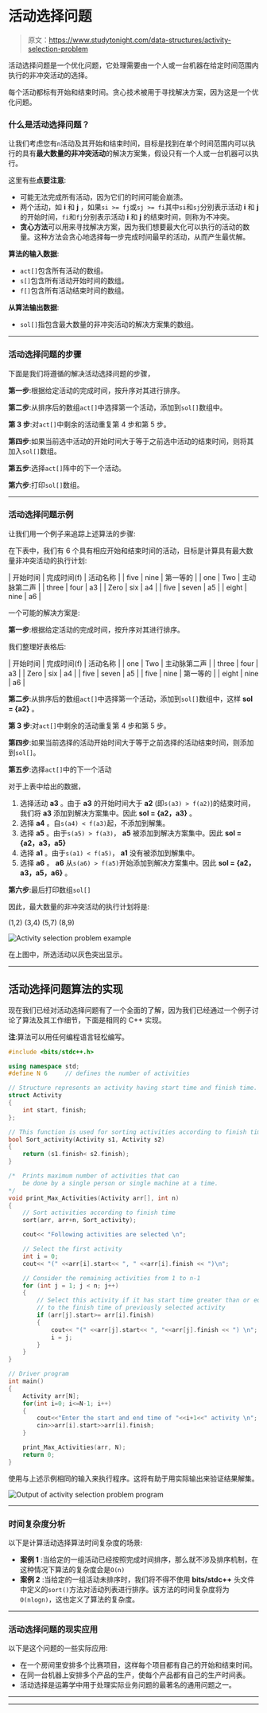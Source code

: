 # 活动选择问题

> 原文：<https://www.studytonight.com/data-structures/activity-selection-problem>

活动选择问题是一个优化问题，它处理需要由一个人或一台机器在给定时间范围内执行的非冲突活动的选择。

每个活动都标有开始和结束时间。贪心技术被用于寻找解决方案，因为这是一个优化问题。

### 什么是活动选择问题？

让我们考虑您有`n`活动及其开始和结束时间，目标是找到在单个时间范围内可以执行的具有**最大数量的非冲突活动**的解决方案集，假设只有一个人或一台机器可以执行。

这里有些**点要注意**:

*   可能无法完成所有活动，因为它们的时间可能会崩溃。
*   两个活动，如 **i** 和 **j** ，如果`si >= fj`或`sj >= fi`其中`si`和`sj`分别表示活动 **i** 和 **j** 的开始时间，`fi`和`fj`分别表示活动 **i** 和 **j** 的结束时间，则称为不冲突。
*   **贪心方法**可以用来寻找解决方案，因为我们想要最大化可以执行的活动的数量。这种方法会贪心地选择每一步完成时间最早的活动，从而产生最优解。

**算法的输入数据**:

*   `act[]`包含所有活动的数组。
*   `s[]`包含所有活动开始时间的数组。
*   `f[]`包含所有活动结束时间的数组。

**从算法输出数据**:

*   `sol[]`指包含最大数量的非冲突活动的解决方案集的数组。

* * *

### 活动选择问题的步骤

下面是我们将遵循的解决活动选择问题的步骤，

**第一步**:根据给定活动的完成时间，按升序对其进行排序。

**第二步**:从排序后的数组`act[]`中选择第一个活动，添加到`sol[]`数组中。

**第 3 步**:对`act[]`中剩余的活动重复第 4 步和第 5 步。

**第四步**:如果当前选中活动的开始时间大于等于之前选中活动的结束时间，则将其加入`sol[]`数组。

**第五步**:选择`act[]`阵中的下一个活动。

**第六步**:打印`sol[]`数组。

* * *

### 活动选择问题示例

让我们用一个例子来追踪上述算法的步骤:

在下表中，我们有 6 个具有相应开始和结束时间的活动，目标是计算具有最大数量非冲突活动的执行计划:

| 开始时间 | 完成时间(f) | 活动名称 |
| five | nine | 第一等的 |
| one | Two | 主动脉第二声 |
| three | four | a3 |
| Zero | six | a4 |
| five | seven | a5 |
| eight | nine | a6 |

一个可能的解决方案是:

**第一步**:根据给定活动的完成时间，按升序对其进行排序。

我们整理好表格后:

| 开始时间 | 完成时间(f) | 活动名称 |
| one | Two | 主动脉第二声 |
| three | four | a3 |
| Zero | six | a4 |
| five | seven | a5 |
| five | nine | 第一等的 |
| eight | nine | a6 |

**第二步**:从排序后的数组`act[]`中选择第一个活动，添加到`sol[]`数组中，这样 **sol = {a2}** 。

**第 3 步**:对`act[]`中剩余的活动重复第 4 步和第 5 步。

**第四步**:如果当前选择的活动开始时间大于等于之前选择的活动结束时间，则添加到`sol[]`。

**第五步**:选择`act[]`中的下一个活动

对于上表中给出的数据，

1.  选择活动 **a3** 。由于 **a3** 的开始时间大于 **a2** (即`s(a3) > f(a2)`)的结束时间，我们将 **a3** 添加到解决方案集中。因此 **sol = {a2，a3}** 。
2.  选择 **a4** 。自`s(a4) < f(a3)`起，不添加到解集。
3.  选择 **a5** 。由于`s(a5) > f(a3)`， **a5** 被添加到解决方案集中。因此 **sol = {a2，a3，a5}**
4.  选择 **a1** 。由于`s(a1) < f(a5)`， **a1** 没有被添加到解集中。
5.  选择 **a6** 。 **a6** 从`s(a6) > f(a5)`开始添加到解决方案集中。因此 **sol = {a2，a3，a5，a6}** 。

**第六步**:最后打印数组`sol[]`

因此，最大数量的非冲突活动的执行计划将是:

(1,2) (3,4) (5,7) (8,9)

![Activity selection problem example](img/97fc4f31566443733819134df4bc1937.png)

在上图中，所选活动以灰色突出显示。

* * *

## 活动选择问题算法的实现

现在我们已经对活动选择问题有了一个全面的了解，因为我们已经通过一个例子讨论了算法及其工作细节，下面是相同的 C++ 实现。

**注**:算法可以用任何编程语言轻松编写。

```cpp
#include <bits/stdc++.h>

using namespace std; 
#define N 6		// defines the number of activities

// Structure represents an activity having start time and finish time. 
struct Activity 
{ 
    int start, finish; 
}; 

// This function is used for sorting activities according to finish time 
bool Sort_activity(Activity s1, Activity s2) 
{ 
    return (s1.finish< s2.finish); 
} 

/* 	Prints maximum number of activities that can
	be done by a single person or single machine at a time. 
*/
void print_Max_Activities(Activity arr[], int n) 
{ 
    // Sort activities according to finish time 
	sort(arr, arr+n, Sort_activity); 

	cout<< "Following activities are selected \n"; 

    // Select the first activity
    int i = 0; 
	cout<< "(" <<arr[i].start<< ", " <<arr[i].finish << ")\n"; 

    // Consider the remaining activities from 1 to n-1 
    for (int j = 1; j < n; j++) 
    { 
    	// Select this activity if it has start time greater than or equal
    	// to the finish time of previously selected activity
      	if (arr[j].start>= arr[i].finish) 
      	{	 
			cout<< "(" <<arr[j].start<< ", "<<arr[j].finish << ") \n"; 
			i = j; 
      	} 
    } 
} 

// Driver program 
int main() 
{ 
    Activity arr[N];
	for(int i=0; i<=N-1; i++)
	{
		cout<<"Enter the start and end time of "<<i+1<<" activity \n";
		cin>>arr[i].start>>arr[i].finish;
    }

	print_Max_Activities(arr, N); 
    return 0; 
}

```

使用与上述示例相同的输入来执行程序。这将有助于用实际输出来验证结果解集。

![Output of activity selection problem program](img/8976d7a147666e4ab902e855a5d783f5.png)

* * *

### 时间复杂度分析

以下是计算活动选择算法时间复杂度的场景:

*   **案例 1** :当给定的一组活动已经按照完成时间排序，那么就不涉及排序机制，在这种情况下算法的复杂度会是`O(n)`
*   **案例 2** :当给定的一组活动未排序时，我们将不得不使用 **bits/stdc++** 头文件中定义的`sort()`方法对活动列表进行排序。该方法的时间复杂度将为`O(nlogn)`，这也定义了算法的复杂度。

* * *

### 活动选择问题的现实应用

以下是这个问题的一些实际应用:

*   在一个房间里安排多个比赛项目，这样每个项目都有自己的开始和结束时间。
*   在同一台机器上安排多个产品的生产，使每个产品都有自己的生产时间表。
*   活动选择是运筹学中用于处理实际业务问题的最著名的通用问题之一。

* * *

* * *